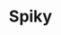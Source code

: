 ---
pid: llg53
title: Spiky
location_transcription: Washington Square
coordinates: "[-75.152433881289, 39.946430508404]"
zipcode: '19058'
gen_neighborhood: 
neighborhood: 
outside_phl: 'Levittown PA '
age: '14'
age_range: 13-19
instagram: 
image_file_name: llg_53.jpg
proposal_transcription: It would be a group of small cones. They would be all different
  colours & height. During the summer and warmer months, they would be sprinklers.
topic: Unknown
topic_summary: '0'
type: Fountain,Playground
keywords_other: sprinklers, cones, spikes, colorful
credit: Natalie Welsh
image_labels: 
twitter: 
facebook: 
permalink: "/monuments/llg53/"
layout: item-page
---